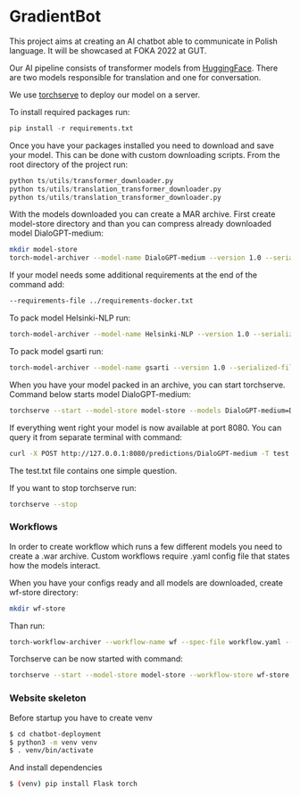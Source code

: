# GradientBot
This project aims at creating an AI chatbot able to communicate in Polish language. It will be showcased at FOKA 2022 at GUT. 

Our AI pipeline consists of transformer models from [HuggingFace](https://huggingface.co). There are two models responsible for translation and one for conversation.

We use [torchserve](https://github.com/pytorch/serve) to deploy our model on a server.

To install required packages run:
```python
pip install -r requirements.txt
```

Once you have your packages installed you need to download and save your model. This can be done with custom downloading scripts. From the root directory of the project run:
```python
python ts/utils/transformer_downloader.py
python ts/utils/translation_transformer_downloader.py
python ts/utils/translation_transformer_downloader.py
```
With the models downloaded you can create a MAR archive. First create model-store directory and than you can compress already downloaded model DialoGPT-medium:
```bash
mkdir model-store
torch-model-archiver --model-name DialoGPT-medium --version 1.0 --serialized-file models/DialoGPT-medium/pytorch_model.bin --handler handlers/conversation_handler.py --extra-files 'models/DialoGPT-medium/config.json,./models/DialoGPT-medium/vocab.json,./models/DialoGPT-medium/tokenizer.json,models/DialoGPT-medium/tokenizer_config.json,models/DialoGPT-medium/special_tokens_map.json' --export-path ./model-store -f 
```
If your model needs some additional requirements at the end of the command add:
```bash
--requirements-file ../requirements-docker.txt
```

To pack model Helsinki-NLP run:
```bash
torch-model-archiver --model-name Helsinki-NLP --version 1.0 --serialized-file models/Helsinki-NLP/pytorch_model.bin --handler handlers/TranslationHandler.py --extra-files 'models/Helsinki-NLP/config.json,./models/Helsinki-NLP/vocab.json,models/Helsinki-NLP/tokenizer_config.json,models/Helsinki-NLP/special_tokens_map.json,./handlers/setup_config.json,models/Helsinki-NLP/source.spm,models/Helsinki-NLP/target.spm' --export-path model-store -f
```
To pack model gsarti run:
```bash
torch-model-archiver --model-name gsarti --version 1.0 --serialized-file models/gsarti/pytorch_model.bin --handler handlers/TranslationHandler.py --extra-files 'models/gsarti/config.json,./models/gsarti/vocab.json,models/gsarti/tokenizer_config.json,models/gsarti/special_tokens_map.json,./handlers/setup_config.json,models/gsarti/source.spm,models/gsarti/target.spm' --export-path model-store -f
```
When you have your model packed in an archive, you can start torchserve. Command below starts model DialoGPT-medium:

```bash
torchserve --start --model-store model-store --models DialoGPT-medium=DialoGPT-medium.mar
```
If everything went right your model is now available at port 8080.
You can query it from separate terminal with command:
```bash
curl -X POST http://127.0.0.1:8080/predictions/DialoGPT-medium -T test.txt
```
The test.txt file contains one simple question.

If you want to stop torchserve run:
```bash
torchserve --stop
```
### Workflows

In order to create workflow which runs a few different models you need to create a .war archive. Custom workflows require .yaml config file that states how the models interact.

When you have your configs ready and all models are downloaded, create wf-store directory:
```bash
mkdir wf-store
```
Than run:
```bash
torch-workflow-archiver --workflow-name wf --spec-file workflow.yaml --handler handlers/workflow_handler.py --export-path wf-store -f
```
Torchserve can be now started with command:
```bash
torchserve --start --model-store model-store --workflow-store wf-store --ncs
```
### Website skeleton
Before startup you have to create venv
```bash
$ cd chatbot-deployment
$ python3 -m venv venv
$ . venv/bin/activate
```
And install dependencies
```bash
$ (venv) pip install Flask torch
```
